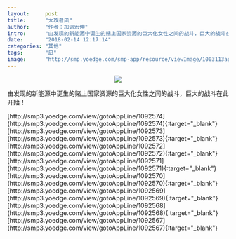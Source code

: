 ```yaml
---
layout:     post
title:      "大攻者凪"
author:     "作者：加远宏伸"
intro:      "由发现的新能源中诞生的赌上国家资源的巨大化女性之间的战斗，巨大的战斗在此开始！"
date:       "2018-02-14 12:17:14"
categories: "其他"
tags:       "凪"
image:      "http://smp.yoedge.com/smp-app/resource/viewImage/1003113appline.png"
---
```

<div style="text-align: center">
<p><img src="http://smp.yoedge.com/smp-app/resource/viewImage/1003113appline.png"/></p>
</div>
<p class="post-meta">
<span>由发现的新能源中诞生的赌上国家资源的巨大化女性之间的战斗，巨大的战斗在此开始！</span>
</p>
[http://smp3.yoedge.com/view/gotoAppLine/1092574](http://smp3.yoedge.com/view/gotoAppLine/1092574){:target="_blank"}
[http://smp3.yoedge.com/view/gotoAppLine/1092573](http://smp3.yoedge.com/view/gotoAppLine/1092573){:target="_blank"}
[http://smp3.yoedge.com/view/gotoAppLine/1092572](http://smp3.yoedge.com/view/gotoAppLine/1092572){:target="_blank"}
[http://smp3.yoedge.com/view/gotoAppLine/1092571](http://smp3.yoedge.com/view/gotoAppLine/1092571){:target="_blank"}
[http://smp3.yoedge.com/view/gotoAppLine/1092570](http://smp3.yoedge.com/view/gotoAppLine/1092570){:target="_blank"}
[http://smp3.yoedge.com/view/gotoAppLine/1092569](http://smp3.yoedge.com/view/gotoAppLine/1092569){:target="_blank"}
[http://smp3.yoedge.com/view/gotoAppLine/1092568](http://smp3.yoedge.com/view/gotoAppLine/1092568){:target="_blank"}
[http://smp3.yoedge.com/view/gotoAppLine/1092567](http://smp3.yoedge.com/view/gotoAppLine/1092567){:target="_blank"}


